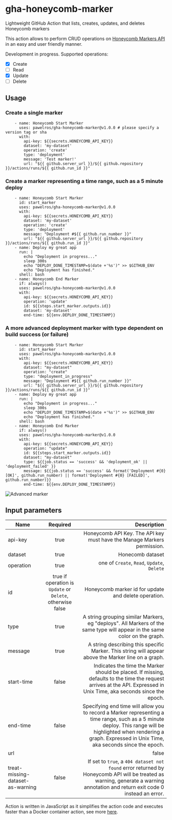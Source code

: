 # gha-honeycomb-marker
Lightweight GitHub Action that lists, creates, updates, and deletes Honeycomb markers

This action allows to perform CRUD operations on [Honeycomb Markers API](https://docs.honeycomb.io/api/markers/) in an easy and user friendly manner.

Development in progress. Supported operations:

- [x] Create
- [ ] Read
- [x] Update
- [ ] Delete

## Usage

### Create a single marker

```
    - name: Honeycomb Start Marker
      uses: pawelros/gha-honeycomb-marker@v1.0.0 # please specify a version tag or sha
      with:
        api-key: ${{secrets.HONEYCOMB_API_KEY}}
        dataset: 'my-dataset'
        operation: 'create'
        type: 'deployment'
        message: 'Test marker!'
        url: "${{ github.server_url }}/${{ github.repository }}/actions/runs/${{ github.run_id }}"
```

### Create a marker representing a time range, such as a 5 minute deploy

```
    - name: Honeycomb Start Marker
      id: start_marker
      uses: pawelros/gha-honeycomb-marker@v1.0.0
      with:
        api-key: ${{secrets.HONEYCOMB_API_KEY}}
        dataset: 'my-dataset'
        operation: 'create'
        type: 'deployment'
        message: "Deployment #${{ github.run_number }}"
        url: "${{ github.server_url }}/${{ github.repository }}/actions/runs/${{ github.run_id }}"
    - name: Deploy my great app
      run: |
        echo "Deployment in progress..."
        sleep 300s
        echo "DEPLOY_DONE_TIMESTAMP=$(date +'%s')" >> $GITHUB_ENV
        echo "Deployment has finished."
      shell: bash
    - name: Honeycomb End Marker
      if: always()
      uses: pawelros/gha-honeycomb-marker@v1.0.0
      with:
        api-key: ${{secrets.HONEYCOMB_API_KEY}}
        operation: 'update'
        id: ${{steps.start_marker.outputs.id}}
        dataset: 'my-dataset'
        end-time: ${{env.DEPLOY_DONE_TIMESTAMP}}
```


### A more advanced deployment marker with type dependent on build success (or failure)

```
    - name: Honeycomb Start Marker
      id: start_marker
      uses: pawelros/gha-honeycomb-marker@v1.0.0
      with:
        api-key: ${{secrets.HONEYCOMB_API_KEY}}
        dataset: "my-dataset"
        operation: "create"
        type: "deployment_in_progress"
        message: "Deployment #${{ github.run_number }}"
        url: "${{ github.server_url }}/${{ github.repository }}/actions/runs/${{ github.run_id }}"
    - name: Deploy my great app
      run: |
        echo "Deployment in progress..."
        sleep 300s
        echo "DEPLOY_DONE_TIMESTAMP=$(date +'%s')" >> $GITHUB_ENV
        echo "Deployment has finished."
      shell: bash
    - name: Honeycomb End Marker
      if: always()
      uses: pawelros/gha-honeycomb-marker@v1.0.0
      with:
        api-key: ${{secrets.HONEYCOMB_API_KEY}}
        operation: "update"
        id: ${{steps.start_marker.outputs.id}}
        dataset: "my-dataset"
        type: ${{job.status == 'success' && 'deployment_ok' || 'deployment_failed' }}
        message: ${{job.status == 'success' && format('Deployment #{0} [OK]', github.run_number) || format('Deployment #{0} [FAILED]', github.run_number)}}
        end-time: ${{env.DEPLOY_DONE_TIMESTAMP}}
```

![Advanced marker](advanced_marker.png)


## Input parameters

| Name        | Required           | Description  |
| ------------- |:-------------:| -----:|
| api-key      | true | Honeycomb API Key. The API key must have the Manage Markers permission. |
| dataset      | true |   Honecomb dataset |
| operation    | true |  one of `Create`, `Read`, `Update`, `Delete` |
| id           | true if operation is `Update` or `Delete`, otherwise false | Honeycomb marker id for update and delete operation.|
| type         | true | A string grouping similar Markers, eg "deploys". All Markers of the same type will appear in the same color on the graph. |
| message      | true | A string describing this specific Marker. This string will appear above the Marker line on a graph. |
| start-time   | false | Indicates the time the Marker should be placed. If missing, defaults to the time the request arrives at the API. Expressed in Unix Time, aka seconds since the epoch. |
| end-time     | false | Specifying end time will allow you to record a Marker representing a time range, such as a 5 minute deploy. This range will be highlighted when rendering a graph. Expressed in Unix Time, aka seconds since the epoch. |
| url |        | false | A target for the Marker. If you click on the Marker text, it will take you to this URL. For a deploy, this field might be a link to the build system showing the build log for the version that was deployed. |
| treat-missing-dataset-as-warning | false | If set to `true`, a `404 dataset not found` error returned by Honeycomb API will be treated as warning, generate a warning annotation and return exit code 0 instead an error. |


Action is written in JavaScript as it simplifies the action code and executes faster than a Docker container action, see more [here](https://docs.github.com/en/actions/creating-actions/about-custom-actions#javascript-actions).